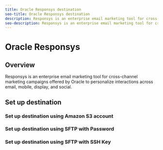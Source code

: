 ```yaml
---
title: Oracle Responsys destination
seo-title: Oracle Responsys destination
description: Responsys is an enterprise email marketing tool for cross-channel marketing campaigns offered by Oracle to personalize interactions across email, mobile, display, and social.
seo-description: Responsys is an enterprise email marketing tool for cross-channel marketing campaigns offered by Oracle to personalize interactions across email, mobile, display, and social.
---
```


# Oracle Responsys

## Overview

Responsys is an enterprise email marketing tool for cross-channel marketing campaigns offered by Oracle to personalize interactions across email, mobile, display, and social.

## Set up destination

### Set up destination using Amazon S3 account

### Set up destination using SFTP with Password

### Set up destination using SFTP with SSH Key

